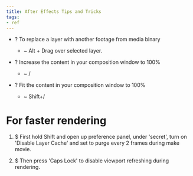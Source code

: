 ```yaml
---
title: After Effects Tips and Tricks
tags: 
- ref
---
```














- ? To replace a layer with another footage from media binary 

	- ~ Alt + Drag over selected layer.



- ? Increase the content in your composition window to 100%

	- ~ /



- ? Fit the content in your composition window to 100%

	- ~ Shift+/



# For faster rendering

1. $ First hold Shift and open up preference panel, under 'secret', turn on 'Disable Layer Cache' and set to purge every 2 frames during make movie.

2. $ Then press 'Caps Lock' to disable viewport refreshing during rendering.







